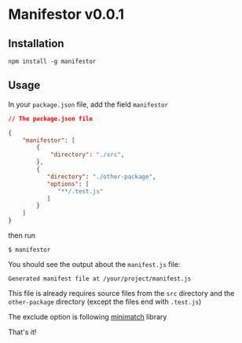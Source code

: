 # Manifestor v0.0.1


## Installation

```
npm install -g manifestor
```


## Usage

In your `package.json` file, add the field `manifestor`

```json
// The package.json file

{
    "manifestor": [
        {
            "directory": "./src",
        },
        {
           "directory": "./other-package",
           "options": [
              "**/.test.js"
           ]
        }
    ] 
}
```

then run

```
$ manifestor
```

You should see the output about the `manifest.js` file:

```
Generated manifest file at /your/project/manifest.js
```

This file is already requires source files from the `src` directory and the `other-package` directory (except the files end with `.test.js`)

The exclude option is following [minimatch](https://github.com/isaacs/minimatch) library

That's it!